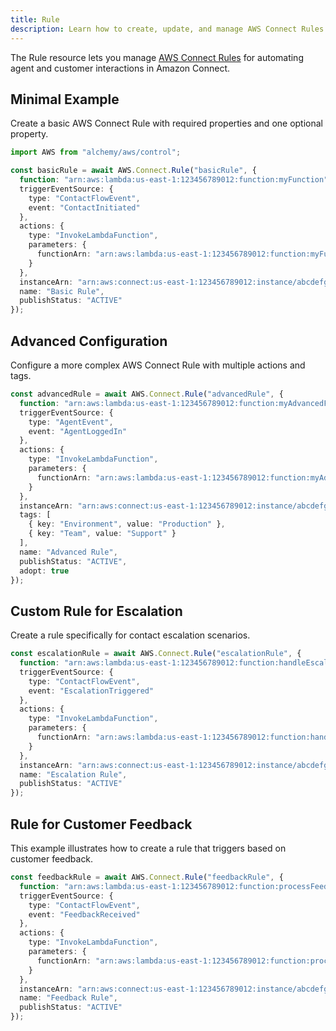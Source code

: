 ```yaml
---
title: Rule
description: Learn how to create, update, and manage AWS Connect Rules using Alchemy Cloud Control.
---
```



The Rule resource lets you manage [AWS Connect Rules](https://docs.aws.amazon.com/connect/latest/userguide/) for automating agent and customer interactions in Amazon Connect.

## Minimal Example

Create a basic AWS Connect Rule with required properties and one optional property.

```ts
import AWS from "alchemy/aws/control";

const basicRule = await AWS.Connect.Rule("basicRule", {
  function: "arn:aws:lambda:us-east-1:123456789012:function:myFunction",
  triggerEventSource: {
    type: "ContactFlowEvent",
    event: "ContactInitiated"
  },
  actions: {
    type: "InvokeLambdaFunction",
    parameters: {
      functionArn: "arn:aws:lambda:us-east-1:123456789012:function:myFunction"
    }
  },
  instanceArn: "arn:aws:connect:us-east-1:123456789012:instance/abcdefg",
  name: "Basic Rule",
  publishStatus: "ACTIVE"
});
```

## Advanced Configuration

Configure a more complex AWS Connect Rule with multiple actions and tags.

```ts
const advancedRule = await AWS.Connect.Rule("advancedRule", {
  function: "arn:aws:lambda:us-east-1:123456789012:function:myAdvancedFunction",
  triggerEventSource: {
    type: "AgentEvent",
    event: "AgentLoggedIn"
  },
  actions: {
    type: "InvokeLambdaFunction",
    parameters: {
      functionArn: "arn:aws:lambda:us-east-1:123456789012:function:myAdvancedFunction"
    }
  },
  instanceArn: "arn:aws:connect:us-east-1:123456789012:instance/abcdefg",
  tags: [
    { key: "Environment", value: "Production" },
    { key: "Team", value: "Support" }
  ],
  name: "Advanced Rule",
  publishStatus: "ACTIVE",
  adopt: true
});
```

## Custom Rule for Escalation

Create a rule specifically for contact escalation scenarios.

```ts
const escalationRule = await AWS.Connect.Rule("escalationRule", {
  function: "arn:aws:lambda:us-east-1:123456789012:function:handleEscalation",
  triggerEventSource: {
    type: "ContactFlowEvent",
    event: "EscalationTriggered"
  },
  actions: {
    type: "InvokeLambdaFunction",
    parameters: {
      functionArn: "arn:aws:lambda:us-east-1:123456789012:function:handleEscalation"
    }
  },
  instanceArn: "arn:aws:connect:us-east-1:123456789012:instance/abcdefg",
  name: "Escalation Rule",
  publishStatus: "ACTIVE"
});
```

## Rule for Customer Feedback

This example illustrates how to create a rule that triggers based on customer feedback.

```ts
const feedbackRule = await AWS.Connect.Rule("feedbackRule", {
  function: "arn:aws:lambda:us-east-1:123456789012:function:processFeedback",
  triggerEventSource: {
    type: "ContactFlowEvent",
    event: "FeedbackReceived"
  },
  actions: {
    type: "InvokeLambdaFunction",
    parameters: {
      functionArn: "arn:aws:lambda:us-east-1:123456789012:function:processFeedback"
    }
  },
  instanceArn: "arn:aws:connect:us-east-1:123456789012:instance/abcdefg",
  name: "Feedback Rule",
  publishStatus: "ACTIVE"
});
```
